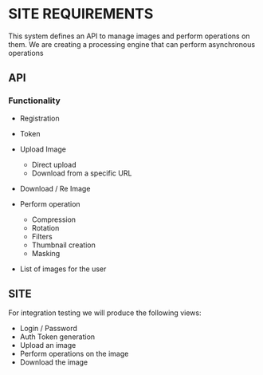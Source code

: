 # SITE REQUIREMENTS

This system defines an API to manage images and perform operations on them.
We are creating a processing engine that can perform asynchronous operations

## API

### Functionality

* Registration
* Token
* Upload Image
    - Direct upload
    - Download from a specific URL

* Download / Re Image
* Perform operation
    - Compression
    - Rotation
    - Filters
    - Thumbnail creation
    - Masking

* List of images for the user

## SITE

For integration testing we will produce the following views:

* Login / Password
* Auth Token generation
* Upload an image
* Perform operations on the image
* Download the image

